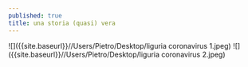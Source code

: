 ```yaml
---
published: true
title: una storia (quasi) vera
---
```

![]({{site.baseurl}}//Users/Pietro/Desktop/liguria coronavirus 1.jpeg)
![]({{site.baseurl}}//Users/Pietro/Desktop/liguria coronavirus 2.jpeg)

